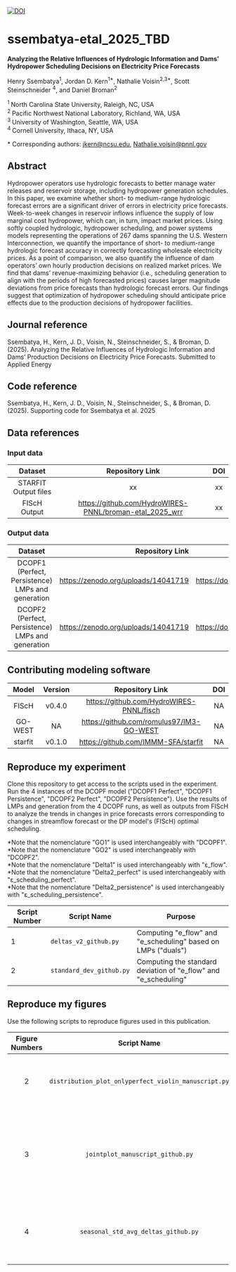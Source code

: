 
[![DOI](https://zenodo.org/badge/DOI/10.5281/zenodo.10934193.svg)](https://doi.org/10.5281/zenodo.10934193)

# ssembatya-etal_2025_TBD

**Analyzing the Relative Influences of Hydrologic Information and Dams’ Hydropower Scheduling Decisions on Electricity Price Forecasts**

Henry Ssembatya<sup>1</sup>, Jordan D. Kern<sup>1\*</sup>, Nathalie Voisin<sup>2,3\*</sup>, Scott Steinschneider
<sup>4</sup>, and Daniel Broman<sup>2</sup>

<sup>1 </sup> North Carolina State University, Raleigh, NC, USA   
<sup>2 </sup> Pacific Northwest National Laboratory, Richland, WA, USA  
<sup>3 </sup> University of Washington, Seattle, WA, USA  
<sup>4 </sup> Cornell University, Ithaca, NY, USA 

\* Corresponding authors: jkern@ncsu.edu, Nathalie.voisin@pnnl.gov

## Abstract
Hydropower operators use hydrologic forecasts to better manage water releases and reservoir storage, including hydropower generation schedules.
In this paper, we examine whether short- to medium-range hydrologic forecast errors are a significant driver of errors in electricity price forecasts.
Week-to-week changes in reservoir inflows influence the supply of low marginal cost hydropower, which can, in turn, impact market prices. Using softly
coupled hydrologic, hydropower scheduling, and power systems models representing the operations of 267 dams spanning the U.S. Western Interconnection,
we quantify the importance of short- to medium-range hydrologic forecast accuracy in correctly forecasting wholesale electricity prices. As a point of
comparison, we also quantify the influence of dam operators’ own hourly production decisions on realized market prices. We find that dams’
revenue-maximizing behavior (i.e., scheduling generation to align with the periods of high forecasted prices) causes larger magnitude deviations from
price forecasts than hydrologic forecast errors. Our findings suggest that optimization of hydropower scheduling should anticipate price effects due
to the production decisions of hydropower facilities.

## Journal reference
Ssembatya, H., Kern, J. D., Voisin, N., Steinschneider, S., & Broman, D. (2025). Analyzing the Relative Influences of Hydrologic Information and 
Dams’ Production Decisions on Electricity Price Forecasts. Submitted to Applied Energy

## Code reference
Ssembatya, H., Kern, J. D., Voisin, N., Steinschneider, S., & Broman, D. (2025). Supporting code for 
Ssembatya et al. 2025

## Data references
### Input data
|       Dataset                                   |               Repository Link                                   |               DOI                        |
|:-----------------------------------------------:|:---------------------------------------------------------------:|:----------------------------------------:|
|   STARFIT Output files                          | xx                                                              | xx                                       |
|   FIScH Output                                  | https://github.com/HydroWIRES-PNNL/broman-etal_2025_wrr         | xx                                       |


### Output data
|       Dataset                                              |   Repository Link                              |                   DOI                             |
|:----------------------------------------------------------:|-----------------------------------------------:|:-------------------------------------------------:|
|     DCOPF1 (Perfect, Persistence) LMPs and generation      | https://zenodo.org/uploads/14041719            | https://doi.org/10.5281/zenodo.14041719           |
|     DCOPF2 (Perfect, Persistence) LMPs and generation      | https://zenodo.org/uploads/14041719            | https://doi.org/10.5281/zenodo.14041719           |

## Contributing modeling software
|  Model   | Version |         Repository Link                            | DOI |
|:--------:|:-------:|:--------------------------------------------------:|:---:|
| FIScH      |  v0.4.0  | https://github.com/HydroWIRES-PNNL/fisch        | NA  |
| GO-WEST    |  NA      | https://github.com/romulus97/IM3-GO-WEST        | NA  |
| starfit    | v0.1.0   | https://github.com/IMMM-SFA/starfit             | NA  |



## Reproduce my experiment
Clone this repository to get access to the scripts used in the experiment. Run the 4 instances of the DCOPF model ("DCOPF1 Perfect", "DCOPF1 Persistence", "DCOPF2 Perfect", "DCOPF2 Persistence").
Use the results of LMPs and generation from the 4 DCOPF runs, as well as outputs from FIScH to analyze the trends in changes in price forecasts errors corresponding to changes in streamflow forecast or the DP model's (FIScH) optimal scheduling.


*Note that the nomenclature "GO1" is used interchangeably with "DCOPF1". 
*Note that the nomenclature "GO2"  is used interchangeably with "DCOPF2".  
*Note that the nomenclature "Delta1" is used interchangeably with "ε_flow".  
*Note that the nomenclature "Delta2_perfect" is used interchangeably with "ε_scheduling_perfect".  
*Note that the nomenclature "Delta2_persistence" is used interchangeably with "ε_scheduling_persistence".  


| Script Number | Script Name | Purpose |
| --- | --- | --- |
| 1 | `deltas_v2_github.py` | Computing "e_flow" and "e_scheduling" based on LMPs ("duals") |
| 2 | `standard_dev_github.py` | Computing the standard deviation of "e_flow" and "e_scheduling" |



## Reproduce my figures
Use the following scripts to reproduce figures used in this publication.

| Figure Numbers |                Script Name                              |                                  Description                                               | 
|:--------------:|:-------------------------------------------------------:|:------------------------------------------------------------------------------------------:|
|       2        |     `distribution_plot_onlyperfect_violin_manuscript.py`     |      Comparing the differences in LMPs across all hours, nodes, and years. |
|       3        |     `jointplot_manuscript_github.py`     |      Comparing the standard deviation for "e_flow" and "e_scheduling" across nodes. Also plotted against annual hydro generation. |
|       4        |     `seasonal_std_avg_deltas_github.py`     |      Comparing the standard deviation for "e_flow" and "e_scheduling" by year and season. |
